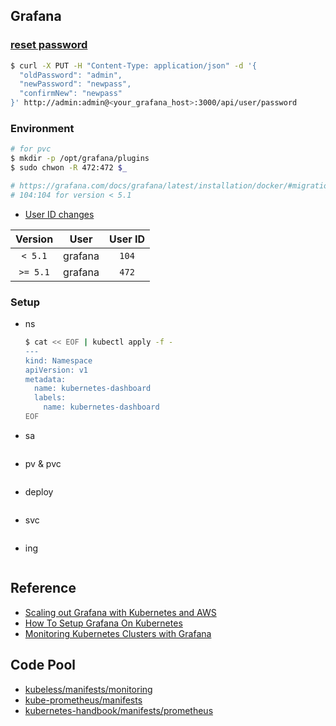 ## Grafana

### [reset password](https://grafana.com/docs/grafana/latest/administration/cli/)
```bash
$ curl -X PUT -H "Content-Type: application/json" -d '{
  "oldPassword": "admin",
  "newPassword": "newpass",
  "confirmNew": "newpass"
}' http://admin:admin@<your_grafana_host>:3000/api/user/password
```

### Environment
```bash
# for pvc
$ mkdir -p /opt/grafana/plugins
$ sudo chwon -R 472:472 $_

# https://grafana.com/docs/grafana/latest/installation/docker/#migration-from-a-previous-version-of-the-docker-container-to-5-1-or-later
# 104:104 for version < 5.1
```
- [User ID changes](https://grafana.com/docs/grafana/latest/installation/docker/#user-id-changes)

|  Version |   User  | User ID |
|:--------:|:-------:|:-------:|
|  `< 5.1` | grafana |  `104`  |
| `>= 5.1` | grafana |  `472`  |


### Setup
- ns
    ```bash
    $ cat << EOF | kubectl apply -f -
    ---
    kind: Namespace
    apiVersion: v1
    metadata:
      name: kubernetes-dashboard
      labels:
        name: kubernetes-dashboard
    EOF
    ```
- sa
    ```bash

    ```
- pv & pvc
    ```bash

    ```
- deploy
    ```bash

    ```
- svc
    ```bash

    ```
- ing
    ```bash

    ```

## Reference
- [Scaling out Grafana with Kubernetes and AWS](https://medium.com/@fcgravalos/scaling-out-grafana-with-kubernetes-and-aws-62745257df10)
- [How To Setup Grafana On Kubernetes](https://devopscube.com/setup-grafana-kubernetes/)
- [Monitoring Kubernetes Clusters with Grafana](https://medium.com/htc-research-engineering-blog/monitoring-kubernetes-clusters-with-grafana-e2a413febefd)

## Code Pool
- [kubeless/manifests/monitoring](https://github.com/kubeless/kubeless/tree/master/manifests/monitoring)
- [kube-prometheus/manifests](https://github.com/coreos/kube-prometheus/tree/master/manifests)
- [kubernetes-handbook/manifests/prometheus](https://github.com/rootsongjc/kubernetes-handbook/tree/master/manifests/prometheus)

